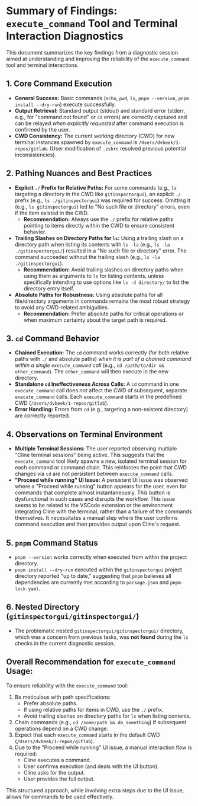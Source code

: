 # Summary of Findings: `execute_command` Tool and Terminal Interaction Diagnostics

This document summarizes the key findings from a diagnostic session aimed at understanding and improving the reliability of the `execute_command` tool and terminal interactions.

## 1. Core Command Execution

*   **General Success:** Basic commands (`echo`, `pwd`, `ls`, `pnpm --version`, `pnpm install --dry-run`) execute successfully.
*   **Output Retrieval:** Standard output (stdout) and standard error (stderr, e.g., for "command not found" or `cd` errors) are correctly captured and can be relayed *when explicitly requested* after command execution is confirmed by the user.
*   **CWD Consistency:** The current working directory (CWD) for new terminal instances spawned by `execute_command` is `/Users/dvbeek/1-repos/gitlab`. (User modification of `.zshrc` resolved previous potential inconsistencies).

## 2. Pathing Nuances and Best Practices

*   **Explicit `./` Prefix for Relative Paths:** For some commands (e.g., `ls` targeting a directory in the CWD like `gitinspectorgui`), an explicit `./` prefix (e.g., `ls ./gitinspectorgui`) was required for success. Omitting it (e.g., `ls gitinspectorgui`) led to "No such file or directory" errors, even if the item existed in the CWD.
    *   **Recommendation:** Always use the `./` prefix for relative paths pointing to items directly within the CWD to ensure consistent behavior.
*   **Trailing Slashes on Directory Paths for `ls`:** Using a trailing slash on a directory path when listing its contents with `ls -la` (e.g., `ls -la ./gitinspectorgui/`) resulted in a "No such file or directory" error. The command succeeded without the trailing slash (e.g., `ls -la ./gitinspectorgui`).
    *   **Recommendation:** Avoid trailing slashes on directory paths when using them as arguments to `ls` for listing contents, unless specifically intending to use options like `ls -d directory/` to list the directory entry itself.
*   **Absolute Paths for Robustness:** Using absolute paths for all file/directory arguments in commands remains the most robust strategy to avoid any CWD-related ambiguities.
    *   **Recommendation:** Prefer absolute paths for critical operations or when maximum certainty about the target path is required.

## 3. `cd` Command Behavior

*   **Chained Execution:** The `cd` command works correctly (for both relative paths with `./` and absolute paths) *when it is part of a chained command within a single `execute_command` call* (e.g., `cd /path/to/dir && other_command`). The `other_command` will then execute in the new directory.
*   **Standalone `cd` Ineffectiveness Across Calls:** A `cd` command in one `execute_command` call does *not* affect the CWD of subsequent, separate `execute_command` calls. Each `execute_command` starts in the predefined CWD (`/Users/dvbeek/1-repos/gitlab`).
*   **Error Handling:** Errors from `cd` (e.g., targeting a non-existent directory) are correctly reported.

## 4. Observations on Terminal Environment

*   **Multiple Terminal Sessions:** The user reported observing multiple "Cline terminal sessions" being active. This suggests that the `execute_command` tool likely spawns a new, isolated terminal session for each command or command chain. This reinforces the point that CWD changes via `cd` are not persistent between `execute_command` calls.
*   **"Proceed while running" UI Issue:** A persistent UI issue was observed where a "Proceed while running" button appears for the user, even for commands that complete almost instantaneously. This button is dysfunctional in such cases and disrupts the workflow. This issue seems to be related to the VSCode extension or the environment integrating Cline with the terminal, rather than a failure of the commands themselves. It necessitates a manual step where the user confirms command execution and then provides output upon Cline's request.

## 5. `pnpm` Command Status

*   `pnpm --version` works correctly when executed from within the project directory.
*   `pnpm install --dry-run` executed within the `gitinspectorgui` project directory reported "up to date," suggesting that `pnpm` believes all dependencies are currently met according to `package.json` and `pnpm-lock.yaml`.

## 6. Nested Directory (`gitinspectorgui/gitinspectorgui/`)

*   The problematic nested `gitinspectorgui/gitinspectorgui/` directory, which was a concern from previous tasks, was **not found** during the `ls` checks in the current diagnostic session.

## Overall Recommendation for `execute_command` Usage:

To ensure reliability with the `execute_command` tool:
1.  Be meticulous with path specifications:
    *   Prefer absolute paths.
    *   If using relative paths for items in CWD, use the `./` prefix.
    *   Avoid trailing slashes on directory paths for `ls` when listing contents.
2.  Chain commands (e.g., `cd /some/path && do_something`) if subsequent operations depend on a CWD change.
3.  Expect that each `execute_command` starts in the default CWD (`/Users/dvbeek/1-repos/gitlab`).
4.  Due to the "Proceed while running" UI issue, a manual interaction flow is required:
    *   Cline executes a command.
    *   User confirms execution (and deals with the UI button).
    *   Cline asks for the output.
    *   User provides the full output.

This structured approach, while involving extra steps due to the UI issue, allows for commands to be used effectively.
